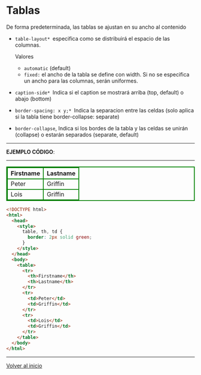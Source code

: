 # Tablas

De forma predeterminada, las tablas se ajustan en su ancho al contenido

* `table-layout* `especifica como se distribuirá el espacio de las columnas. 
    
  Valores
    * `automatic` (default)
    * `fixed:` el ancho de la tabla se define con width. Si no se especifica un ancho para las columnas, serán uniformes.

* `caption-side* `Indica si el caption se mostrará arriba (top, default) o abajo (bottom)
* `border-spacing: x y;* `Indica la separacion entre las celdas (solo aplica si la tabla tiene border-collapse: separate)
* `border-collapse`, Indica si los bordes de la tabla y las celdas se unirán (collapse) o estarán separados (separate, default)

---------------------------------------------------------------------------

**EJEMPLO CÓDIGO**: 

---------------------------------------------------------------------------

<table style="border: 2px solid green;">
      <tr>
        <th style="border: 2px solid green;">Firstname</th>
        <th style="border: 2px solid green;">Lastname</th>
      </tr>
      <tr>
        <td style="border: 2px solid green;">Peter</td>
        <td style="border: 2px solid green;">Griffin</td>
      </tr>
      <tr>
        <td style="border: 2px solid green;">Lois</td>
        <td style="border: 2px solid green;">Griffin</td>
      </tr>
    </table>
  
```html
<!DOCTYPE html>
<html>
  <head>
    <style>
      table, th, td {
        border: 2px solid green;
      }
    </style>
  </head>
  <body>
    <table>
      <tr>
        <th>Firstname</th>
        <th>Lastname</th>
      </tr>
      <tr>
        <td>Peter</td>
        <td>Griffin</td>
      </tr>
      <tr>
        <td>Lois</td>
        <td>Griffin</td>
      </tr>
    </table>
  </body>
</html>
```

---------------------------------------------------------------------------

[Volver al inicio](#-Tablas)